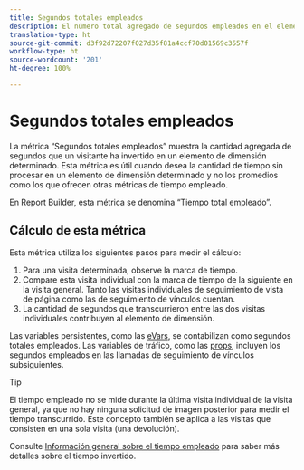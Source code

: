 ```yaml
---
title: Segundos totales empleados
description: El número total agregado de segundos empleados en el elemento de la dimensión.
translation-type: ht
source-git-commit: d3f92d72207f027d35f81a4ccf70d01569c3557f
workflow-type: ht
source-wordcount: '201'
ht-degree: 100%

---
```



# Segundos totales empleados

La métrica “Segundos totales empleados” muestra la cantidad agregada de segundos que un visitante ha invertido en un elemento de dimensión determinado. Esta métrica es útil cuando desea la cantidad de tiempo sin procesar en un elemento de dimensión determinado y no los promedios como los que ofrecen otras métricas de tiempo empleado.

En Report Builder, esta métrica se denomina “Tiempo total empleado”.

## Cálculo de esta métrica

Esta métrica utiliza los siguientes pasos para medir el cálculo:

1. Para una visita determinada, observe la marca de tiempo.
2. Compare esta visita individual con la marca de tiempo de la siguiente en la visita general. Tanto las visitas individuales de seguimiento de vista de página como las de seguimiento de vínculos cuentan.
3. La cantidad de segundos que transcurrieron entre las dos visitas individuales contribuyen al elemento de dimensión.

Las variables persistentes, como las [eVars](../dimensions/evar.md), se contabilizan como segundos totales empleados. Las variables de tráfico, como las [props](../dimensions/prop.md), incluyen los segundos empleados en las llamadas de seguimiento de vínculos subsiguientes.

>[!TIP]
>
>El tiempo empleado no se mide durante la última visita individual de la visita general, ya que no hay ninguna solicitud de imagen posterior para medir el tiempo transcurrido. Este concepto también se aplica a las visitas que consisten en una sola visita (una devolución).

Consulte [Información general sobre el tiempo empleado](time-spent.md) para saber más detalles sobre el tiempo invertido.
